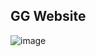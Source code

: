 ## **GG Website**
![image](https://github.com/APT-coder/GGWebsite/assets/117518992/fd0d0fbb-84c1-4bda-a60e-08aa1fc6950e)
